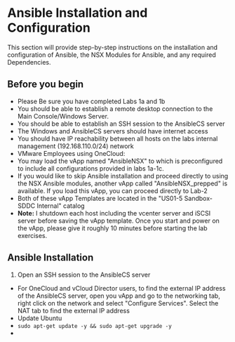 # Ansible Installation and Configuration
This section will provide step-by-step instructions on the installation and configuration of Ansible, the NSX Modules for Ansible, and any required Dependencies.

## Before you begin
-  Please Be sure you have completed Labs 1a and 1b
-  You should be able to establish a remote desktop connection to the Main Console/Windows Server.
-  You should be able to establish an SSH session to the AnsibleCS server
-  The Windows and AnsibleCS servers should have internet access
-  You should have IP reachability between all hosts on the labs internal management (192.168.110.0/24) network
-  VMware Employees using OneCloud:
  -  You may load the vApp named "AnsibleNSX" to which is preconfigured to include all configurations provided in labs 1a-1c.
  -  If you would like to skip Ansible installation and proceed directly to using the NSX Ansible modules, another vApp called "AnsibleNSX_prepped" is available. If you load this vApp, you can proceed directly to Lab-2
  -  Both of these vApp Templates are located in the "US01-5 Sandbox-SDDC Internal" catalog
  - __Note:__ I shutdown each host including the vcenter server and iSCSI server before saving the vApp template. Once you start and power on the vApp, please give it roughly 10 minutes before starting the lab exercises.

## Ansible Installation

1. Open an SSH session to the AnsibleCS server
  - For OneCloud and vCloud Director users, to find the external IP address of the AnsibleCS server, open you vApp and go to the networking tab, right click on the network and select "Configure Services". Select the NAT tab to find the external IP address
-  Update Ubuntu
  - `sudo apt-get update -y && sudo apt-get upgrade -y`
-
